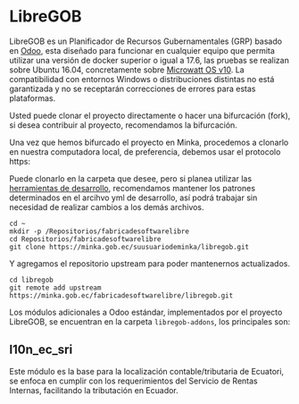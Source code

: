 # LibreGOB


LibreGOB es un Planificador de Recursos Gubernamentales (GRP) basado en <a href="https://www.odoo.com">Odoo</a>, esta diseñado para funcionar en cualquier equipo que permita utilizar una versión de docker superior o igual a 17.6, las pruebas se realizan sobre Ubuntu 16.04, concretamente sobre [Microwatt OS v10](http://planetwatt.com/new/index.php/downloads/). La compatibilidad con entornos Windows o distribuciones distintas no está garantizada y no se receptarán correcciones de errores para estas plataformas.

Usted puede clonar el proyecto directamente o hacer una bifurcación (fork), si desea contribuir al proyecto, recomendamos la bifurcación.

Una vez que hemos bifurcado el proyecto en Minka, procedemos a clonarlo en nuestra computadora local, de preferencia, debemos usar el protocolo https:

Puede clonarlo en la carpeta que desee, pero si planea utilizar las [herramientas de desarrollo](https://minka.gob.ec/fabricadesoftwarelibre/libregob-desarrollo/), recomendamos mantener los patrones determinados en el arcihvo yml de desarrollo, así podrá trabajar sin necesidad de realizar cambios a los demás archivos.

```console
cd ~
mkdir -p /Repositorios/fabricadesoftwarelibre
cd Repositorios/fabricadesoftwarelibre
git clone https://minka.gob.ec/suusuariodeminka/libregob.git
```

Y agregamos el repositorio upstream para poder mantenernos actualizados.

```console
cd libregob
git remote add upstream https://minka.gob.ec/fabricadesoftwarelibre/libregob.git
```

Los módulos adicionales a Odoo estándar, implementados por el proyecto LibreGOB, se encuentran en la carpeta `libregob-addons`, los principales son:

## l10n_ec_sri

Este módulo es la base para la localización contable/tributaria de Ecuatori, se enfoca en cumplir con los requerimientos del Servicio de Rentas Internas, facilitando la tributación en Ecuador.
